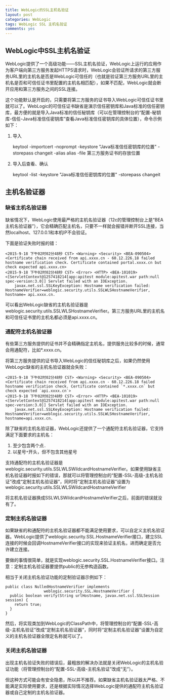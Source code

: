 ```yaml
---
title: WebLogic的SSL主机名验证
layout: post
categories: WebLogic
tags: WebLogic SSL 主机名验证
comments: yes
---
```


<h2>WebLogic中SSL主机名验证</h2>
WebLogic提供了一个高级功能——SSL主机名验证，WebLogic上运行的应用作为客户端向第三方服务发起HTTPS请求时，WebLogic会验证所请求的第三方服务URL里的主机名是否是WebLogic可信任的（也就是验证第三方服务URL里的主机名是否和可信任证书里配置的主机名相匹配），如果不匹配，WebLogic就会断开应用和第三方服务之间的SSL连接。

这个功能默认是开启的，只需要将第三方服务的证书导入WebLogic可信任证书里就可以了。WebLogic的可信任证书缺省是演示信任密钥库和Java标准的信任密钥库，最方便的就是导入Java标准的信任秘钥库（可以在管理控制台的“配置-秘钥库-信任-Java标准信任密钥库”查看Java标准信任密钥库的具体位置），命令示例如下：

1. 导入

    keytool -importcert -noprompt -keystore "Java标准信任密钥库的位置" -storepass changeit -alias alias -file 第三方服务证书的存放位置
	
2. 导入后查看、确认

    keytool -list -keystore "Java标准信任密钥库的位置" -storepass changeit
    
    
<h2>主机名验证器</h2>
<h3>缺省主机名验证器</h3>
缺省情况下，WebLogic使用最严格的主机名验证器（12c的管理控制台上是“BEA主机名验证器”），它会精确匹配主机名，只要不一样就会报错并断开SSL连接，当然localhost、127.0.0.1和本机IP不会验证。

下面是验证失败时报的错：

	<2015-9-18 下午02时02分48秒 CST> <Warning> <Security> <BEA-090504> <Certificate chain received from api.xxxx.cn - 60.12.226.18 failed hostname verification check. Certificate contained portal.xxxx.cn but check expected api.xxxx.cn>
	<2015-9-18 下午02时02分48秒 CST> <Error> <HTTP> <BEA-101019> <[ServletContext@1257418214[app:apitest module:apitest.war path:null spec-version:3.0]] Servlet failed with an IOException.
		javax.net.ssl.SSLKeyException: Hostname verification failed: HostnameVerifier=weblogic.security.utils.SSLWLSHostnameVerifier, hostname= api.xxxx.cn.

	
可以看出WebLogic缺省的主机名验证器是weblogic.security.utils.SSLWLSHostnameVerifier。第三方服务URL里的主机名和可信任证书里的主机名都必须是api.xxxx.cn。

<h3>通配符主机名验证器</h3>
有些第三方服务提供的证书并不会精确指定主机名，提供服务比较多的时候，通常会用通配符，比如*.xxxx.cn。

将第三方服务提供的证书导入WebLogic的信任秘钥库之后，如果仍然使用WebLogic缺省的主机名验证器就会失败：

    <2015-9-18 下午02时02分48秒 CST> <Warning> <Security> <BEA-090504> <Certificate chain received from api.xxxx.cn - 60.12.226.18 failed hostname verification check. Certificate contained `*.xxxx.cn` but check expected `api.xxxx.cn`>
    <2015-9-18 下午02时02分48秒 CST> <Error> <HTTP> <BEA-101019> <[ServletContext@1257418214[app:apitest module:apitest.war path:null spec-version:3.0]] Servlet failed with an IOException.
        javax.net.ssl.SSLKeyException: Hostname verification failed: HostnameVerifier=weblogic.security.utils.SSLWLSHostnameVerifier, hostname=api.xxxx.cn.

除了缺省的主机名验证器，WebLogic还提供了一个通配符主机名验证器，它支持满足下面要求的主机名：

1. 至少包含两个点`.`
2. 以星号`*`开头，但不包含其他星号

支持通配符的主机名验证器是weblogic.security.utils.SSLWLSWildcardHostnameVerifier。如果使用缺省主机名验证器时报如下的错误，那就可以将管理控制台的“配置-SSL-高级-主机名验证”改成“定制主机名验证器”，同时将“定制主机名验证器”设置为weblogic.security.utils.SSLWLSWildcardHostnameVerifier

将主机名验证器换成SSLWLSWildcardHostnameVerifier之后，前面的错误就没有了。

<h3>定制主机名验证器</h3>
如果缺省的和通配符的主机名验证器都不能满足使用要求，可以自定义主机名验证器。WebLogic提供了weblogic.security.SSL.HostnameVerifier接口，建立SSL连接的时候会回调HostnameVerifier接口的实现来验证主机名，进而确定是否允许建立连接。

要做的事情很简单，就是实现weblogic.security.SSL.HostnameVerifier接口。注意：定制主机名验证器要提供public的无参构造函数。

相当于关闭主机名验证功能的定制验证器示例如下：

    public class NulledHostnameVerifier implements
                     weblogic.security.SSL.HostnameVerifier {
      public boolean verify(String urlHostname, javax.net.ssl.SSLSession session) {
        return true;
      }
    }

然后，将实现类加到WebLogic的ClassPath中，将管理控制台的“配置-SSL-高级-主机名验证”改成“定制主机名验证器”，同时将“定制主机名验证器”设置为自定义的主机名验证器全限定名称就可以了。

<h3>关闭主机名验证器</h3>
出现主机名验证失败的错误后，最粗放的解决办法就是关闭WebLogic的主机名验证功能（将管理控制台的“配置-SSL-高级-主机名验证”改成“无”）。

但这种方式可能会有安全隐患，所以并不推荐。如果缺省主机名验证器太严格、不能满足实际使用要求，还是根据实际情况选择WebLogic提供的通配符主机名验证器或自己定制的主机名验证器。

